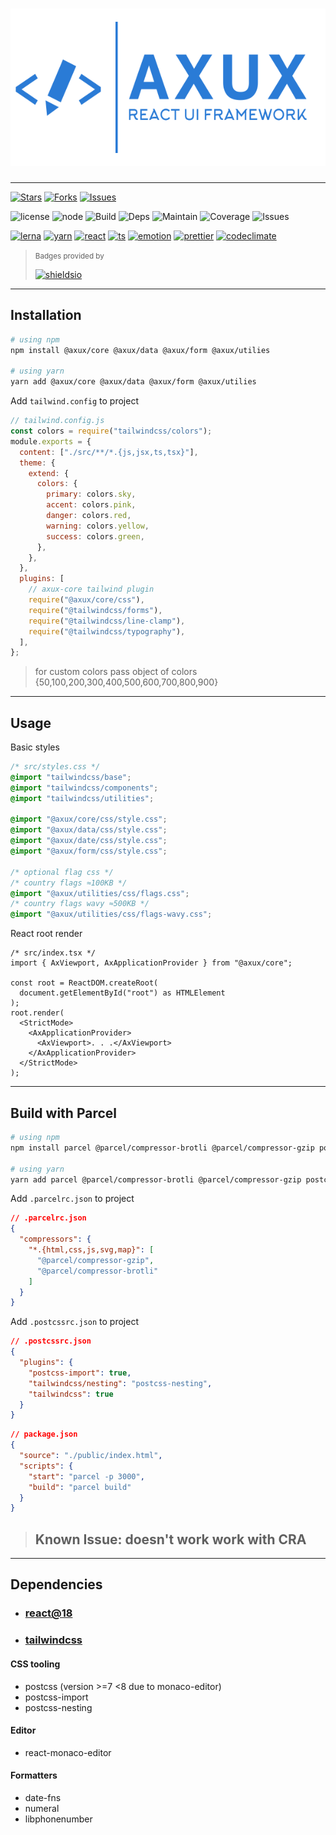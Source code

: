 # ![Logo](./assets/poster-dark.png)

---

[![Stars](https://img.shields.io/github/stars/adarshpastakia/axux.svg?logoColor=blue&style=social&logo=github "GitHub Stars")](https://github.com/adarshpastakia/axux/stargazers)
[![Forks](https://img.shields.io/github/forks/adarshpastakia/axux.svg?logoColor=blue&style=social&logo=github "GitHub Forks")](https://github.com/adarshpastakia/axux/network/members)
[![Issues](https://img.shields.io/github/issues/adarshpastakia/axux.svg?logoColor=blue&style=social&logo=github "GitHub Issues")](https://github.com/adarshpastakia/axux/issues)

![license](https://img.shields.io/badge/license-MIT-blue.svg?style=flat-square&labelColor=333&logo=none)
![node](https://img.shields.io/badge/node-≥15.0.0-blue.svg?style=flat-square&labelColor=333&logo=none)
![Build](https://img.shields.io/github/workflow/status/adarshpastakia/axux/Build%20and%20Deploy?style=flat-square&logo=github&labelColor=333&label=build)
![Deps](https://img.shields.io/librariesio/github/adarshpastakia/axux?style=flat-square&logo=libraries.io&logoColor=fff&labelColor=333&label=dependencies)
![Maintain](https://img.shields.io/codeclimate/maintainability/adarshpastakia/axux?style=flat-square&logo=code%20climate&labelColor=333&label=maintainability)
![Coverage](https://img.shields.io/codeclimate/coverage/adarshpastakia/axux?style=flat-square&logo=code%20climate&labelColor=333&label=coverage)
![Issues](https://img.shields.io/codeclimate/issues/adarshpastakia/axux?style=flat-square&logo=code%20climate&labelColor=333&label=issues)

[![lerna](https://img.shields.io/badge/lerna-677ef8.svg?style=flat-square&labelColor=333&logo=lerna)](https://lerna.js.org/)
[![yarn](https://img.shields.io/badge/yarn-2C8EBB.svg?style=flat-square&labelColor=333&logo=yarn)](https://yarnpkg.com/)
[![react](https://img.shields.io/badge/react-61DAFB.svg?style=flat-square&labelColor=333&logo=react)](http://reactjs.org/)
[![ts](https://img.shields.io/badge/typescript-3178C6.svg?style=flat-square&labelColor=333&logo=typescript)](https://typescriptlang.org/)
[![emotion](https://img.shields.io/badge/tailwindcss-06B6D4.svg?style=flat-square&labelColor=333&logo=tailwindcss)](https://tailwindcss.com/)
[![prettier](https://img.shields.io/badge/prettier-EA4C89.svg?style=flat-square&labelColor=333&logo=prettier)](https://prettier.io/)
[![codeclimate](https://img.shields.io/badge/code%20climate-272425.svg?style=flat-square&labelColor=333&logo=code%20climate)](http://codeclimate.com/)

> <small>Badges provided by</small>
>
> [![shieldsio](https://img.shields.io/badge/shields-io-111.svg?style=flat-square&logo=greenkeeper)](https://shields.io/)

---

## Installation

```bash
# using npm
npm install @axux/core @axux/data @axux/form @axux/utilies

# using yarn
yarn add @axux/core @axux/data @axux/form @axux/utilies
```

Add `tailwind.config` to project

```js
// tailwind.config.js
const colors = require("tailwindcss/colors");
module.exports = {
  content: ["./src/**/*.{js,jsx,ts,tsx}"],
  theme: {
    extend: {
      colors: {
        primary: colors.sky,
        accent: colors.pink,
        danger: colors.red,
        warning: colors.yellow,
        success: colors.green,
      },
    },
  },
  plugins: [
    // axux-core tailwind plugin
    require("@axux/core/css"),
    require("@tailwindcss/forms"),
    require("@tailwindcss/line-clamp"),
    require("@tailwindcss/typography"),
  ],
};
```

> for custom colors pass object of colors {50,100,200,300,400,500,600,700,800,900}

---

## Usage

Basic styles

```css
/* src/styles.css */
@import "tailwindcss/base";
@import "tailwindcss/components";
@import "tailwindcss/utilities";

@import "@axux/core/css/style.css";
@import "@axux/data/css/style.css";
@import "@axux/date/css/style.css";
@import "@axux/form/css/style.css";

/* optional flag css */
/* country flags ≈100KB */
@import "@axux/utilities/css/flags.css";
/* country flags wavy ≈500KB */
@import "@axux/utilities/css/flags-wavy.css";
```

React root render

```tsx
/* src/index.tsx */
import { AxViewport, AxApplicationProvider } from "@axux/core";

const root = ReactDOM.createRoot(
  document.getElementById("root") as HTMLElement
);
root.render(
  <StrictMode>
    <AxApplicationProvider>
      <AxViewport>. . .</AxViewport>
    </AxApplicationProvider>
  </StrictMode>
);
```

---

## Build with Parcel

```bash
# using npm
npm install parcel @parcel/compressor-brotli @parcel/compressor-gzip postcss postcss-import postcss-nesting --save-dev

# using yarn
yarn add parcel @parcel/compressor-brotli @parcel/compressor-gzip postcss postcss-import postcss-nesting --dev
```

Add `.parcelrc.json` to project

```json
// .parcelrc.json
{
  "compressors": {
    "*.{html,css,js,svg,map}": [
      "@parcel/compressor-gzip",
      "@parcel/compressor-brotli"
    ]
  }
}
```

Add `.postcssrc.json` to project

```json
// .postcssrc.json
{
  "plugins": {
    "postcss-import": true,
    "tailwindcss/nesting": "postcss-nesting",
    "tailwindcss": true
  }
}
```

```json
// package.json
{
  "source": "./public/index.html",
  "scripts": {
    "start": "parcel -p 3000",
    "build": "parcel build"
  }
}
```

> ## Known Issue: doesn't work work with CRA

---

## Dependencies

- ### [react@18](//reactjs.org)
- ### [tailwindcss](//tailwindcss.com)

#### CSS tooling

- postcss (version >=7 <8 due to monaco-editor)
- postcss-import
- postcss-nesting

#### Editor

- react-monaco-editor

#### Formatters

- date-fns
- numeral
- libphonenumber
